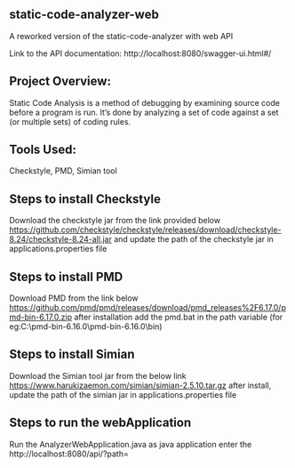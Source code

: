 ## static-code-analyzer-web

A reworked version of the static-code-analyzer with web API 

Link to the API documentation: http://localhost:8080/swagger-ui.html#/

## Project Overview: 
Static Code Analysis is a method of debugging by examining source code before a program is run. It’s done by analyzing a set of code against a set (or multiple sets) of coding rules.


## Tools Used: 
Checkstyle, PMD, Simian tool

## Steps to install Checkstyle 
Download the checkstyle jar from the link provided below 
https://github.com/checkstyle/checkstyle/releases/download/checkstyle-8.24/checkstyle-8.24-all.jar
and update the path of the checkstyle jar in applications.properties file

## Steps to install PMD 
Download PMD from the link below
https://github.com/pmd/pmd/releases/download/pmd_releases%2F6.17.0/pmd-bin-6.17.0.zip
after installation add the pmd.bat in the path variable
(for eg:C:\pmd-bin-6.16.0\pmd-bin-6.16.0\bin)

## Steps to install Simian
Download the Simian tool jar from the below link
https://www.harukizaemon.com/simian/simian-2.5.10.tar.gz
after install, update the path of the simian jar in applications.properties file

## Steps to run the webApplication
Run the AnalyzerWebApplication.java as java application
enter the http://localhost:8080/api/?path=
